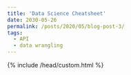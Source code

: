 ```yaml
---
title: 'Data Science Cheatsheet'
date: 2030-05-26
permalink: /posts/2020/05/blog-post-3/
tags:
  - API
  - data wrangling
---
```


{% include /head/custom.html %}

